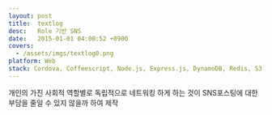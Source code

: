 ```yaml
---
layout: post
title:  textlog
desc:   Role 기반 SNS
date:   2015-01-01 04:00:52 +0900
covers:
  - /assets/imgs/textlog0.png
platform: Web
stack: Cordova, Coffeescript, Node.js, Express.js, DynamoDB, Redis, S3, EC2
---
```

개인의 가진 사회적 역할별로 독립적으로 네트워킹 하게 하는 것이 SNS포스팅에 대한 부담을 줄일 수 있지 않을까 하여 제작
